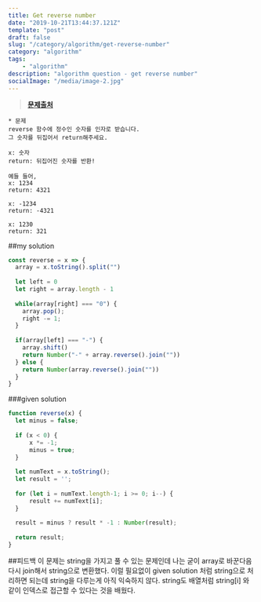 ```yaml
---
title: Get reverse number
date: "2019-10-21T13:44:37.121Z"
template: "post"
draft: false
slug: "/category/algorithm/get-reverse-number"
category: "algorithm"
tags:
    - "algorithm"
description: "algorithm question - get reverse number"
socialImage: "/media/image-2.jpg"
---
```


>**[문제출처](http://wecode.co.kr/)**

```
* 문제
reverse 함수에 정수인 숫자를 인자로 받습니다.
그 숫자를 뒤집어서 return해주세요.

x: 숫자
return: 뒤집어진 숫자를 반환!

예들 들어,
x: 1234
return: 4321

x: -1234
return: -4321

x: 1230
return: 321
```

##my solution

```javascript
const reverse = x => {
  array = x.toString().split("")
  
  let left = 0
  let right = array.length - 1
  
  while(array[right] === "0") {
    array.pop();
    right -= 1;
  }
  
  if(array[left] === "-") {
    array.shift()
    return Number("-" + array.reverse().join(""))
  } else {
    return Number(array.reverse().join(""))
  }
}

```

###given solution
```javascript
function reverse(x) {
  let minus = false;
  
  if (x < 0) {
      x *= -1;
      minus = true;
  }
  
  let numText = x.toString();
  let result = '';
  
  for (let i = numText.length-1; i >= 0; i--) {
      result += numText[i];
  }
  
  result = minus ? result * -1 : Number(result);
  
  return result;
}
```

##피드백
이 문제는 string을 가지고 풀 수 있는 문제인데 나는 굳이 array로 바꾼다음 다시 join해서 string으로 변환했다. 이럴 필요없이 given solution 처럼 string으로 처리하면 되는데 string을 다루는게 아직 익숙하지 않다. string도 배열처럼 string[i] 와 같이 인덱스로 접근할 수 있다는 것을 배웠다.